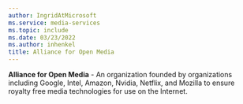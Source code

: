 ```yaml
---
author: IngridAtMicrosoft
ms.service: media-services
ms.topic: include
ms.date: 03/23/2022
ms.author: inhenkel
title: Alliance for Open Media
---
```


**Alliance for Open Media** - An organization founded by organizations including Google, Intel, Amazon, Nvidia, Netflix, and Mozilla to ensure royalty free media technologies for use on the Internet.
